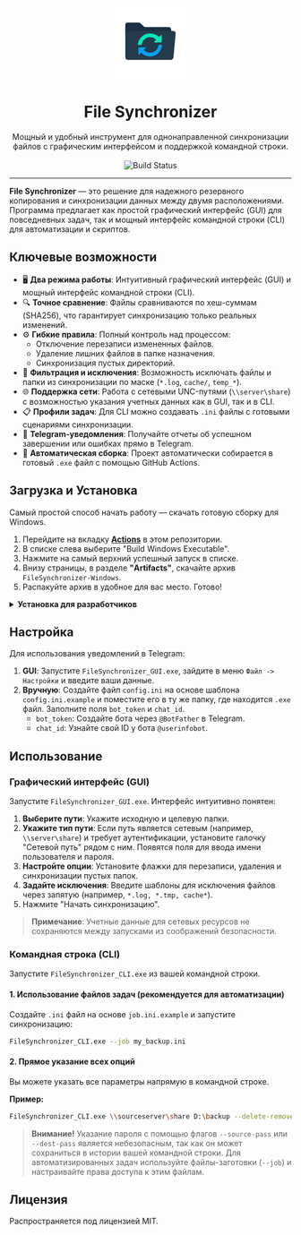 <p align="center">
  <img src="assets/icon.png" alt="File Synchronizer Icon" width="128"/>
</p>

<h1 align="center">File Synchronizer</h1>

<p align="center">
  Мощный и удобный инструмент для однонаправленной синхронизации файлов с графическим интерфейсом и поддержкой командной строки.
  <br/>
  <br/>
  <img alt="Build Status" src="https://github.com/YOUR_USERNAME/YOUR_REPOSITORY/actions/workflows/build.yml/badge.svg">
</p>

---

**File Synchronizer** — это решение для надежного резервного копирования и синхронизации данных между двумя расположениями. Программа предлагает как простой графический интерфейс (GUI) для повседневных задач, так и мощный интерфейс командной строки (CLI) для автоматизации и скриптов.

## Ключевые возможности

*   🖥️ **Два режима работы**: Интуитивный графический интерфейс (GUI) и мощный интерфейс командной строки (CLI).
*   🔍 **Точное сравнение**: Файлы сравниваются по хеш-суммам (SHA256), что гарантирует синхронизацию только реальных изменений.
*   ⚙️ **Гибкие правила**: Полный контроль над процессом:
    *   Отключение перезаписи измененных файлов.
    *   Удаление лишних файлов в папке назначения.
    *   Синхронизация пустых директорий.
*   🚫 **Фильтрация и исключения**: Возможность исключать файлы и папки из синхронизации по маске (`*.log`, `cache/`, `temp_*`).
*   🌐 **Поддержка сети**: Работа с сетевыми UNC-путями (`\\server\share`) с возможностью указания учетных данных как в GUI, так и в CLI.
*   📋 **Профили задач**: Для CLI можно создавать `.ini` файлы с готовыми сценариями синхронизации.
*   💬 **Telegram-уведомления**: Получайте отчеты об успешном завершении или ошибках прямо в Telegram.
*   🚀 **Автоматическая сборка**: Проект автоматически собирается в готовый `.exe` файл с помощью GitHub Actions.

## Загрузка и Установка

Самый простой способ начать работу — скачать готовую сборку для Windows.

1.  Перейдите на вкладку **[Actions](https://github.com/YOUR_USERNAME/YOUR_REPOSITORY/actions)** в этом репозитории.
2.  В списке слева выберите "Build Windows Executable".
3.  Нажмите на самый верхний успешный запуск в списке.
4.  Внизу страницы, в разделе **"Artifacts"**, скачайте архив `FileSynchronizer-Windows`.
5.  Распакуйте архив в удобное для вас место. Готово!

<details>
<summary><strong>Установка для разработчиков</strong></summary>

1.  Клонируйте репозиторий:
    ```bash
    git clone https://github.com/YOUR_USERNAME/YOUR_REPOSITORY.git
    cd FileSynchronizer
    ```
2.  Создайте и активируйте виртуальное окружение:
    ```bash
    python -m venv venv
    # Windows:
    venv\Scripts\activate
    # Linux/macOS:
    source venv/bin/activate
    ```
3.  Установите зависимости:
    ```bash
    pip install -r requirements.txt
    ```
</details>

## Настройка

Для использования уведомлений в Telegram:
1.  **GUI**: Запустите `FileSynchronizer_GUI.exe`, зайдите в меню `Файл -> Настройки` и введите ваши данные.
2.  **Вручную**: Создайте файл `config.ini` на основе шаблона `config.ini.example` и поместите его в ту же папку, где находится `.exe` файл. Заполните поля `bot_token` и `chat_id`.
    *   `bot_token`: Создайте бота через `@BotFather` в Telegram.
    *   `chat_id`: Узнайте свой ID у бота `@userinfobot`.

## Использование

### Графический интерфейс (GUI)

Запустите `FileSynchronizer_GUI.exe`. Интерфейс интуитивно понятен:

1.  **Выберите пути**: Укажите исходную и целевую папки.
2.  **Укажите тип пути**: Если путь является сетевым (например, `\\server\share`) и требует аутентификации, установите галочку "Сетевой путь" рядом с ним. Появятся поля для ввода имени пользователя и пароля.
3.  **Настройте опции**: Установите флажки для перезаписи, удаления и синхронизации пустых папок.
4.  **Задайте исключения**: Введите шаблоны для исключения файлов через запятую (например, `*.log, *.tmp, cache*`).
5.  Нажмите "Начать синхронизацию".

> **Примечание**: Учетные данные для сетевых ресурсов не сохраняются между запусками из соображений безопасности.

### Командная строка (CLI)

Запустите `FileSynchronizer_CLI.exe` из вашей командной строки.

#### 1. Использование файлов задач (рекомендуется для автоматизации)

Создайте `.ini` файл на основе `job.ini.example` и запустите синхронизацию:

```bash
FileSynchronizer_CLI.exe --job my_backup.ini
```

#### 2. Прямое указание всех опций

Вы можете указать все параметры напрямую в командной строке.

**Пример:**
```bash
FileSynchronizer_CLI.exe \\sourceserver\share D:\backup --delete-removed --sync-empty-dirs --exclude "*.tmp" "cache-*" --source-user "myuser" --source-pass "MySecretPassword123"
```

> **Внимание!** Указание пароля с помощью флагов `--source-pass` или `--dest-pass` является небезопасным, так как он может сохраниться в истории вашей командной строки. Для автоматизированных задач используйте файлы-заготовки (`--job`) и настраивайте права доступа к этим файлам.

## Лицензия

Распространяется под лицензией MIT.